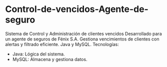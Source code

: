 # Control-de-vencidos-Agente-de-seguro
Sistema de Control y Administración de clientes vencidos
Desarrollado para un agente de seguros de Fénix S.A. Gestiona vencimientos de clientes con alertas y filtrado eficiente. Java y MySQL. Tecnologías:
 - Java: Lógica del sistema. 
 - MySQL: Almacena y gestiona datos.
